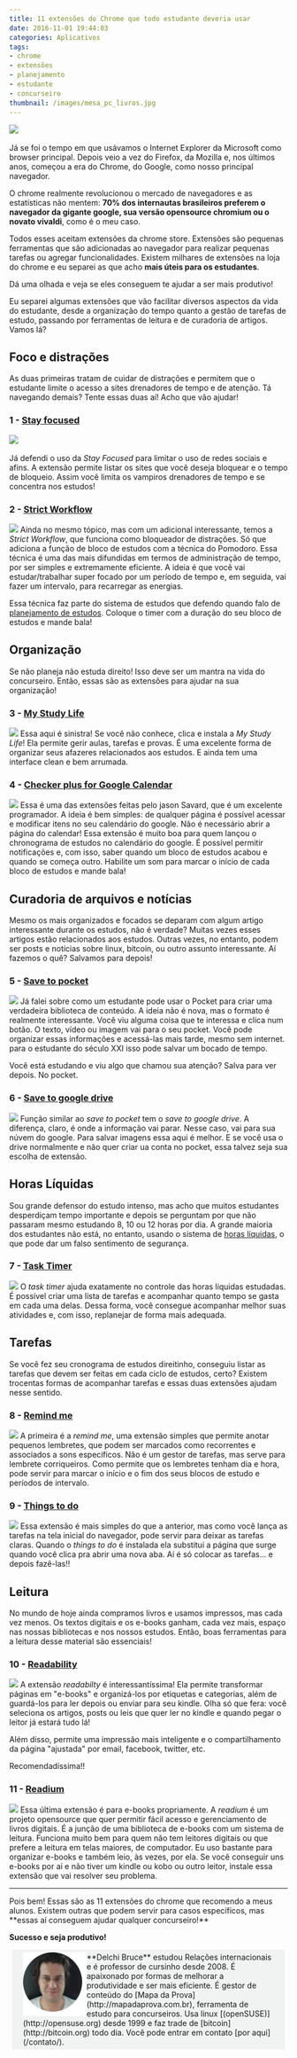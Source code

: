 ```yaml
---
title: 11 extensões do Chrome que todo estudante deveria usar
date: 2016-11-01 19:44:03
categories: Aplicativos
tags:
- chrome
- extensões
- planejamento
- estudante
- concurseiro
thumbnail: /images/mesa_pc_livros.jpg
---
```

![](/images/mesa_pc_livros.jpg)

Já se foi o tempo em que usávamos o Internet Explorer da Microsoft como browser principal. Depois veio a vez do Firefox, da Mozilla e, nos últimos anos, começou a era do Chrome, do Google, como nosso principal navegador.

O chrome realmente revolucionou o mercado de navegadores e as estatísticas não mentem: **70% dos internautas brasileiros preferem o navegador da gigante google, sua versão opensource chromium ou o novato vivaldi**, como é o meu caso.

Todos esses aceitam extensões da chrome store. Extensões são pequenas ferramentas que são adicionadas ao navegador para realizar pequenas tarefas ou agregar funcionalidades. Existem milhares de extensões na loja do chrome e eu separei as que acho **mais úteis para os estudantes**.

Dá uma olhada e veja se eles conseguem te ajudar a ser mais produtivo!
<!-- more -->

Eu separei algumas extensões que vão facilitar diversos aspectos da vida do estudante, desde a organização do tempo quanto a gestão de tarefas de estudo, passando por ferramentas de leitura e de curadoria de artigos. Vamos lá?

## Foco e distrações

As duas primeiras tratam de cuidar de distrações e permitem que o estudante limite o acesso a sites drenadores de tempo e de atenção. Tá navegando demais? Tente essas duas aí! Acho que vão ajudar!

### 1 - [Stay focused](https://chrome.google.com/webstore/detail/stayfocusd/laankejkbhbdhmipfmgcngdelahlfoji)

![](/images/chrome_extensoes/stayfocused.png)

Já defendi o uso da _Stay Focused_ para limitar o uso de redes sociais e afins. A extensão permite listar os sites que você deseja bloquear e o tempo de bloqueio. Assim você limita os vampiros drenadores de tempo e se concentra nos estudos!

### 2 - [Strict Workflow](https://chrome.google.com/webstore/detail/strict-workflow/cgmnfnmlficgeijcalkgnnkigkefkbhd)
![](/images/chrome_extensoes/workflow.png)
Ainda no mesmo tópico, mas com um adicional interessante, temos a _Strict Workflow_, que funciona como bloqueador de distrações. Só que adiciona a função de bloco de estudos com a técnica do Pomodoro. Essa técnica é uma das mais difundidas em termos de administração de tempo, por ser simples e extremamente eficiente. A ideia é que você vai estudar/trabalhar super focado por um período de tempo e, em seguida, vai fazer um intervalo, para recarregar as energias.

Essa técnica faz parte do sistema de estudos que defendo quando falo de [planejamento de estudos](/2016/06/12/cronograma/index.html). Coloque o timer com a duração do seu bloco de estudos e mande bala!

## Organização
Se não planeja não estuda direito! Isso deve ser um mantra na vida do concurseiro. Então, essas são as extensões para ajudar na sua organização!

### 3 - [My Study Life](https://chrome.google.com/webstore/detail/my-study-life/mnjdjjiobjicmlhnjlogfgbibihjhkeo)
![](/images/chrome_extensoes/msl.png)
Essa aqui é sinistra! Se você não conhece, clica e instala a _My Study Life_! Ela permite gerir aulas, tarefas e provas. É uma excelente forma de organizar seus afazeres relacionados aos estudos. E ainda tem uma interface clean e bem arrumada.

### 4 - [Checker plus for Google Calendar](https://chrome.google.com/webstore/detail/checker-plus-for-google-c/hkhggnncdpfibdhinjiegagmopldibha/details?utm_source=chrome-ntp-icon)
![](/images/chrome_extensoes/cpgc.png)
Essa é uma das extensões feitas pelo jason Savard, que é um excelente programador. A ideia é bem simples: de qualquer página é possível acessar e modificar itens no seu calendário do google. Não é necessário abrir a página do calendar! Essa extensão é muito boa para quem lançou o chronograma de estudos no calendário do google. É possível permitir notificações e, com isso, saber quando um bloco de estudos acabou e quando se começa outro. Habilite um som para marcar o início de cada bloco de estudos e mande bala!

## Curadoria de arquivos e notícias
Mesmo os mais organizados e focados se deparam com algum artigo interessante durante os estudos, não é verdade? Muitas vezes esses artigos estão relacionados aos estudos. Outras vezes, no entanto, podem ser posts e notícias sobre linux, bitcoin, ou outro assunto interessante. Aí fazemos o quê? Salvamos para depois!

### 5 - [Save to pocket](https://chrome.google.com/webstore/detail/save-to-pocket/niloccemoadcdkdjlinkgdfekeahmflj)
![](/images/chrome_extensoes/stpocket.png)
Já falei sobre como um estudante pode usar o Pocket para criar uma verdadeira biblioteca de conteúdo. A ideia não é nova, mas o formato é realmente interessante. Você viu alguma coisa que te interessa e clica num botão. O texto, vídeo ou imagem vai para o seu pocket. Você pode organizar essas informações e acessá-las mais tarde, mesmo sem internet. para o estudante do século XXI isso pode salvar um bocado de tempo.

Você está estudando e viu algo que chamou sua atenção? Salva para ver depois. No pocket.

### 6 - [Save to google drive](https://chrome.google.com/webstore/detail/save-to-google-drive/gmbmikajjgmnabiglmofipeabaddhgne?hl=en)
![](/images/chrome_extensoes/stgdrive.png)
Função similar ao _save to pocket_ tem o  _save to google drive_. A diferença, claro, é onde a informação vai parar. Nesse caso, vai para sua núvem do google. Para salvar imagens essa aqui é melhor. E se você usa o drive normalmente e não quer criar ua conta no pocket, essa talvez seja sua escolha de extensão.

## Horas Líquidas
Sou grande defensor do estudo intenso, mas acho que muitos estudantes desperdiçam tempo importante e depois se perguntam por que não passaram mesmo estudando 8, 10 ou 12 horas por dia. A grande maioria dos estudantes não está, no entanto, usando o sistema de [horas líquidas](/2016/09/09/Use-o-metodo-de-horas-liquidas/index.html), o que pode dar um falso sentimento de segurança.

### 7 - [Task Timer](https://chrome.google.com/webstore/detail/task-timer/aomfjmibjhhfdenfkpaodhnlhkolngif)
![](/images/chrome_extensoes/tasktimer.png)
O _task timer_ ajuda exatamente no controle das horas líquidas estudadas. É possível criar uma lista de tarefas e acompanhar quanto tempo se gasta em cada uma delas. Dessa forma, você consegue acompanhar melhor suas atividades e, com isso, replanejar de forma mais adequada.

## Tarefas
Se você fez seu cronograma de estudos direitinho, conseguiu listar as tarefas que devem ser feitas em cada ciclo de estudos, certo? Existem trocentas formas de acompanhar tarefas e essas duas extensões ajudam nesse sentido.

### 8 - [Remind me](https://chrome.google.com/webstore/detail/remindme/dkbeopafgiefnlffkhmkhldcojehlgam)
![](/images/chrome_extensoes/remindme.png)
A primeira é a _remind me_, uma extensão simples que permite anotar pequenos lembretes, que podem ser marcados como recorrentes e associados a sons específicos. Não é um gestor de tarefas, mas serve para lembrete corriqueiros. Como permite que os lembretes tenham dia e hora, pode servir para marcar o início e o fim dos seus blocos de estudo e períodos de intervalo.

### 9 - [Things to do](https://chrome.google.com/webstore/detail/things-to-do/lpppkimladplpkcafniegcicploefkeo?hl=en)
![](/images/chrome_extensoes/thingstodo.png)
Essa extensão é mais simples do que a anterior, mas como você lança as tarefas na tela inicial do navegador, pode servir para deixar as tarefas claras. Quando o _things to do_ é instalada ela substitui a página que surge quando você clica pra abrir uma nova aba. Aí é só colocar as tarefas... e depois fazê-las!!

## Leitura
No mundo de hoje ainda compramos livros e usamos impressos, mas cada vez menos. Os textos digitais e os e-books ganham, cada vez mais, espaço nas nossas bibliotecas e nos nossos estudos. Então, boas ferramentas para a leitura desse material são essenciais!

### 10 - [Readability](https://chrome.google.com/webstore/detail/readability/oknpjjbmpnndlpmnhmekjpocelpnlfdi?hl=en)
![](/images/chrome_extensoes/readab.png)
A extensão _readabilty_ é interessantíssima! Ela permite transformar páginas em "e-books" e organizá-los por etiquetas e categorias, além de guardá-los para ler depois ou enviar para seu kindle. Olha só que fera: você seleciona os artigos, posts ou leis que quer ler no kindle e quando pegar o leitor já estará tudo lá!

Além disso, permite uma impressão mais inteligente e o compartilhamento da página "ajustada" por email, facebook, twitter, etc.

Recomendadíssima!!

### 11 - [Readium](https://chrome.google.com/webstore/detail/readium/fepbnnnkkadjhjahcafoaglimekefifl?hl=pt-BR)
![](/images/chrome_extensoes/readium.png)
Essa última extensão é para e-books propriamente. A _readium_ é um projeto opensource que quer permitir fácil acesso e gerenciamento de livros digitais. É a junção de uma biblioteca de e-books com um sistema de leitura. Funciona muito bem para quem não tem leitores digitais ou que prefere a leitura em telas maiores, de computador. Eu uso bastante para organizar e-books e também leio, às vezes, por ela. Se você conseguir uns e-books por aí e não tiver um kindle ou kobo ou outro leitor, instale essa extensão que vai resolver seu problema.
<hr>
Pois bem! Essas são as 11 extensões do chrome que recomendo a meus alunos. Existem outras que podem servir para casos específicos, mas **essas aí conseguem ajudar qualquer concurseiro!**

**Sucesso e seja produtivo!**

<div style="padding: 5px 20px; margin: 5px; background: #F0F3F1;"><img src="/images/new_eu_round_pad.png" style="float:left;width:115px;height:115px;">**Delchi Bruce** estudou Relações internacionais e é professor de cursinho desde 2008. É apaixonado por formas de melhorar a produtividade e ser mais eficiente. É gestor de conteúdo do [Mapa da Prova](http://mapadaprova.com.br), ferramenta de estudo para concurseiros. Usa linux [(openSUSE)](http://opensuse.org) desde 1999 e faz trade de [bitcoin](http://bitcoin.org) todo dia.
Você pode entrar em contato [por aqui](/contato/).</div>
